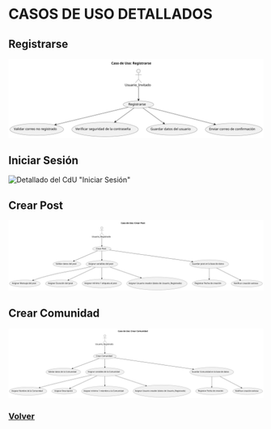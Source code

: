 # CASOS DE USO DETALLADOS

## Registrarse
![Detallado del CdU "Registrarse"](https://github.com/miguelgomez75/24-25-IdSw1-SDR/blob/main/images/modelosUML%20-%20SVG/Detallado%20de%20CdU/CdU_Registrarse.svg)

## Iniciar Sesión
![Detallado del CdU "Iniciar Sesión"](https://github.com/miguelgomez75/24-25-IdSw1-SDR/blob/main/images/modelosUML%20-%20SVG/Detallado%20de%20CdU/CdU_Iniciar_Sesión.svg)

## Crear Post
![Detallado del CdU "Crear Post"](https://github.com/miguelgomez75/24-25-IdSw1-SDR/blob/main/images/modelosUML%20-%20SVG/Detallado%20de%20CdU/CdU_Crear_Post.svg)

## Crear Comunidad
![Detallado del CdU "Crear Comunidad"](https://github.com/miguelgomez75/24-25-IdSw1-SDR/blob/main/images/modelosUML%20-%20SVG/Detallado%20de%20CdU/CdU_Crear_Comunidad.svg)

### [Volver](https://github.com/miguelgomez75/24-25-IdSw1-SDR/tree/main)
